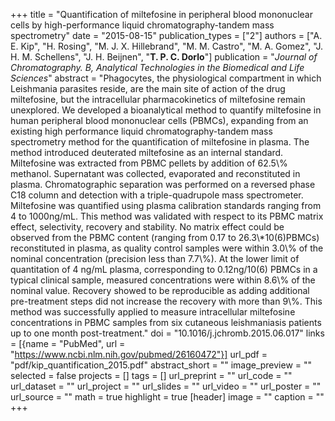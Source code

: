 +++
title = "Quantification of miltefosine in peripheral blood mononuclear cells by high-performance liquid chromatography-tandem mass spectrometry"
date = "2015-08-15"
publication_types = ["2"]
authors = ["A. E. Kip", "H. Rosing", "M. J. X. Hillebrand", "M. M. Castro", "M. A. Gomez", "J. H. M. Schellens", "J. H. Beijnen", "**T. P. C. Dorlo**"]
publication = "_Journal of Chromatography. B, Analytical Technologies in the Biomedical and Life Sciences_"
abstract = "Phagocytes, the physiological compartment in which Leishmania parasites reside, are the main site of action of the drug miltefosine, but the intracellular pharmacokinetics of miltefosine remain unexplored. We developed a bioanalytical method to quantify miltefosine in human peripheral blood mononuclear cells (PBMCs), expanding from an existing high performance liquid chromatography-tandem mass spectrometry method for the quantification of miltefosine in plasma. The method introduced deuterated miltefosine as an internal standard. Miltefosine was extracted from PBMC pellets by addition of 62.5\\% methanol. Supernatant was collected, evaporated and reconstituted in plasma. Chromatographic separation was performed on a reversed phase C18 column and detection with a triple-quadrupole mass spectrometer. Miltefosine was quantified using plasma calibration standards ranging from 4 to 1000ng/mL. This method was validated with respect to its PBMC matrix effect, selectivity, recovery and stability. No matrix effect could be observed from the PBMC content (ranging from 0.17 to 26.3\\*10(6)PBMCs) reconstituted in plasma, as quality control samples were within 3.0\\% of the nominal concentration (precision less than 7.7\\%). At the lower limit of quantitation of 4 ng/mL plasma, corresponding to 0.12ng/10(6) PBMCs in a typical clinical sample, measured concentrations were within 8.6\\% of the nominal value. Recovery showed to be reproducible as adding additional pre-treatment steps did not increase the recovery with more than 9\\%. This method was successfully applied to measure intracellular miltefosine concentrations in PBMC samples from six cutaneous leishmaniasis patients up to one month post-treatment."
doi = "10.1016/j.jchromb.2015.06.017"
links = [{name = "PubMed", url = "https://www.ncbi.nlm.nih.gov/pubmed/26160472"}]
url_pdf = "pdf/kip_quantification_2015.pdf"
abstract_short = ""
image_preview = ""
selected = false
projects = []
tags = []
url_preprint = ""
url_code = ""
url_dataset = ""
url_project = ""
url_slides = ""
url_video = ""
url_poster = ""
url_source = ""
math = true
highlight = true
[header]
image = ""
caption = ""
+++
